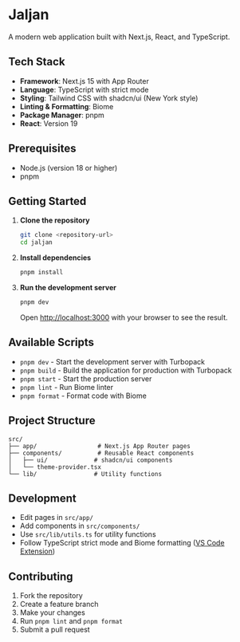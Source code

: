 # Jaljan

A modern web application built with Next.js, React, and TypeScript.

## Tech Stack

- **Framework**: Next.js 15 with App Router
- **Language**: TypeScript with strict mode
- **Styling**: Tailwind CSS with shadcn/ui (New York style)
- **Linting & Formatting**: Biome
- **Package Manager**: pnpm
- **React**: Version 19

## Prerequisites

- Node.js (version 18 or higher)
- pnpm

## Getting Started

1. **Clone the repository**

   ```bash
   git clone <repository-url>
   cd jaljan
   ```

2. **Install dependencies**

   ```bash
   pnpm install
   ```

3. **Run the development server**

   ```bash
   pnpm dev
   ```

   Open [http://localhost:3000](http://localhost:3000) with your browser to see the result.

## Available Scripts

- `pnpm dev` - Start the development server with Turbopack
- `pnpm build` - Build the application for production with Turbopack
- `pnpm start` - Start the production server
- `pnpm lint` - Run Biome linter
- `pnpm format` - Format code with Biome

## Project Structure

```
src/
├── app/                 # Next.js App Router pages
├── components/          # Reusable React components
│   ├── ui/             # shadcn/ui components
│   └── theme-provider.tsx
└── lib/                # Utility functions
```

## Development

- Edit pages in `src/app/`
- Add components in `src/components/`
- Use `src/lib/utils.ts` for utility functions
- Follow TypeScript strict mode and Biome formatting ([VS Code Extension](https://marketplace.visualstudio.com/items?itemName=biomejs.biome))

## Contributing

1. Fork the repository
2. Create a feature branch
3. Make your changes
4. Run `pnpm lint` and `pnpm format`
5. Submit a pull request
